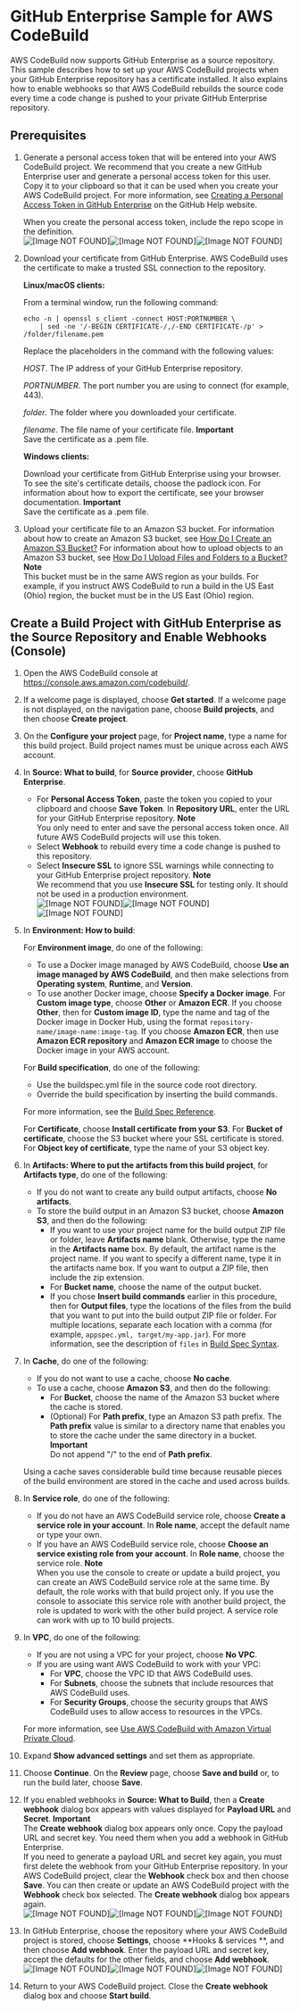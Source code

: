 # GitHub Enterprise Sample for AWS CodeBuild<a name="sample-github-enterprise"></a>

AWS CodeBuild now supports GitHub Enterprise as a source repository\. This sample describes how to set up your AWS CodeBuild projects when your GitHub Enterprise repository has a certificate installed\. It also explains how to enable webhooks so that AWS CodeBuild rebuilds the source code every time a code change is pushed to your private GitHub Enterprise repository\.

## Prerequisites<a name="sample-github-enterprise-prerequisites"></a>

1. Generate a personal access token that will be entered into your AWS CodeBuild project\. We recommend that you create a new GitHub Enterprise user and generate a personal access token for this user\. Copy it to your clipboard so that it can be used when you create your AWS CodeBuild project\. For more information, see [Creating a Personal Access Token in GitHub Enterprise](https://help.github.com/articles/creating-a-personal-access-token-for-the-command-line/) on the GitHub Help website\.

   When you create the personal access token, include the repo scope in the definition\.  
![\[Image NOT FOUND\]](http://docs.aws.amazon.com/codebuild/latest/userguide/images/scopes.png)![\[Image NOT FOUND\]](http://docs.aws.amazon.com/codebuild/latest/userguide/)![\[Image NOT FOUND\]](http://docs.aws.amazon.com/codebuild/latest/userguide/)

1. Download your certificate from GitHub Enterprise\. AWS CodeBuild uses the certificate to make a trusted SSL connection to the repository\.

   **Linux/macOS clients:**

   From a terminal window, run the following command:

   ```
   echo -n | openssl s_client -connect HOST:PORTNUMBER \
       | sed -ne '/-BEGIN CERTIFICATE-/,/-END CERTIFICATE-/p' > /folder/filename.pem
   ```

   Replace the placeholders in the command with the following values:

   *HOST*\. The IP address of your GitHub Enterprise repository\.

   *PORTNUMBER*\. The port number you are using to connect \(for example, 443\)\.

   *folder*\. The folder where you downloaded your certificate\.

   *filename*\. The file name of your certificate file\.
**Important**  
Save the certificate as a \.pem file\.

   **Windows clients:**

   Download your certificate from GitHub Enterprise using your browser\. To see the site's certificate details, choose the padlock icon\. For information about how to export the certificate, see your browser documentation\.
**Important**  
Save the certificate as a \.pem file\.

1. Upload your certificate file to an Amazon S3 bucket\. For information about how to create an Amazon S3 bucket, see [How Do I Create an Amazon S3 Bucket?](http://docs.aws.amazon.com/AmazonS3/latest/user-guide/create-bucket.html) For information about how to upload objects to an Amazon S3 bucket, see [How Do I Upload Files and Folders to a Bucket?](http://docs.aws.amazon.com/AmazonS3/latest/user-guide/upload-objects.html)
**Note**  
This bucket must be in the same AWS region as your builds\. For example, if you instruct AWS CodeBuild to run a build in the US East \(Ohio\) region, the bucket must be in the US East \(Ohio\) region\.

## Create a Build Project with GitHub Enterprise as the Source Repository and Enable Webhooks \(Console\)<a name="sample-github-enterprise-running"></a>

1. Open the AWS CodeBuild console at [https://console\.aws\.amazon\.com/codebuild/](https://console.aws.amazon.com/codebuild/)\.

1. If a welcome page is displayed, choose **Get started**\. If a welcome page is not displayed, on the navigation pane, choose **Build projects**, and then choose **Create project**\.

1. On the **Configure your project** page, for **Project name**, type a name for this build project\. Build project names must be unique across each AWS account\.

1. In **Source: What to build**, for **Source provider**, choose **GitHub Enterprise**\.
   + For **Personal Access Token**, paste the token you copied to your clipboard and choose **Save Token**\. In **Repository URL**, enter the URL for your GitHub Enterprise repository\.
**Note**  
You only need to enter and save the personal access token once\. All future AWS CodeBuild projects will use this token\.
   + Select **Webhook** to rebuild every time a code change is pushed to this repository\.
   + Select **Insecure SSL** to ignore SSL warnings while connecting to your GitHub Enterprise project repository\.
**Note**  
We recommend that you use **Insecure SSL** for testing only\. It should not be used in a production environment\.  
![\[Image NOT FOUND\]](http://docs.aws.amazon.com/codebuild/latest/userguide/images/github-enterprise.png)![\[Image NOT FOUND\]](http://docs.aws.amazon.com/codebuild/latest/userguide/)![\[Image NOT FOUND\]](http://docs.aws.amazon.com/codebuild/latest/userguide/)

1. In **Environment: How to build**:

   For **Environment image**, do one of the following:
   + To use a Docker image managed by AWS CodeBuild, choose **Use an image managed by AWS CodeBuild**, and then make selections from **Operating system**, **Runtime**, and **Version**\.
   + To use another Docker image, choose **Specify a Docker image**\. For **Custom image type**, choose **Other** or **Amazon ECR**\. If you choose **Other**, then for **Custom image ID**, type the name and tag of the Docker image in Docker Hub, using the format `repository-name/image-name:image-tag`\. If you choose **Amazon ECR**, then use **Amazon ECR repository** and **Amazon ECR image** to choose the Docker image in your AWS account\. 

   For **Build specification**, do one of the following:
   + Use the buildspec\.yml file in the source code root directory\.
   + Override the build specification by inserting the build commands\.

   For more information, see the [Build Spec Reference](build-spec-ref.md)\.

   For **Certificate**, choose **Install certificate from your S3**\. For **Bucket of certificate**, choose the S3 bucket where your SSL certificate is stored\. For **Object key of certificate**, type the name of your S3 object key\.

1. In **Artifacts: Where to put the artifacts from this build project**, for **Artifacts type**, do one of the following:
   + If you do not want to create any build output artifacts, choose **No artifacts**\.
   + To store the build output in an Amazon S3 bucket, choose **Amazon S3**, and then do the following:
     + If you want to use your project name for the build output ZIP file or folder, leave **Artifacts name** blank\. Otherwise, type the name in the **Artifacts name** box\. By default, the artifact name is the project name\. If you want to specify a different name, type it in the artifacts name box\. If you want to output a ZIP file, then include the zip extension\.
     + For **Bucket name**, choose the name of the output bucket\.
     + If you chose **Insert build commands** earlier in this procedure, then for **Output files**, type the locations of the files from the build that you want to put into the build output ZIP file or folder\. For multiple locations, separate each location with a comma \(for example, `appspec.yml, target/my-app.jar`\)\. For more information, see the description of `files` in [Build Spec Syntax](build-spec-ref.md#build-spec-ref-syntax)\.

1. In **Cache**, do one of the following:
   + If you do not want to use a cache, choose **No cache**\.
   + To use a cache, choose **Amazon S3**, and then do the following:
     + For **Bucket**, choose the name of the Amazon S3 bucket where the cache is stored\.
     + \(Optional\) For **Path prefix**, type an Amazon S3 path prefix\. The **Path prefix** value is similar to a directory name that enables you to store the cache under the same directory in a bucket\. 
**Important**  
Do not append "/" to the end of **Path prefix**\.

   Using a cache saves considerable build time because reusable pieces of the build environment are stored in the cache and used across builds\.

1. In **Service role**, do one of the following:
   + If you do not have an AWS CodeBuild service role, choose **Create a service role in your account**\. In **Role name**, accept the default name or type your own\.
   + If you have an AWS CodeBuild service role, choose **Choose an service existing role from your account**\. In **Role name**, choose the service role\.
**Note**  
When you use the console to create or update a build project, you can create an AWS CodeBuild service role at the same time\. By default, the role works with that build project only\. If you use the console to associate this service role with another build project, the role is updated to work with the other build project\. A service role can work with up to 10 build projects\.

1. In **VPC**, do one of the following:
   + If you are not using a VPC for your project, choose **No VPC**\.
   + If you are using want AWS CodeBuild to work with your VPC:
     + For **VPC**, choose the VPC ID that AWS CodeBuild uses\.
     + For **Subnets**, choose the subnets that include resources that AWS CodeBuild uses\.
     + For **Security Groups**, choose the security groups that AWS CodeBuild uses to allow access to resources in the VPCs\.

   For more information, see [Use AWS CodeBuild with Amazon Virtual Private Cloud](vpc-support.md)\.

1. Expand **Show advanced settings** and set them as appropriate\.

1. Choose **Continue**\. On the **Review** page, choose **Save and build** or, to run the build later, choose **Save**\.

1. If you enabled webhooks in **Source: What to Build**, then a **Create webhook** dialog box appears with values displayed for **Payload URL** and **Secret**\. 
**Important**  
The **Create webhook** dialog box appears only once\. Copy the payload URL and secret key\. You need them when you add a webhook in GitHub Enterprise\.   
If you need to generate a payload URL and secret key again, you must first delete the webhook from your GitHub Enterprise repository\. In your AWS CodeBuild project, clear the **Webhook** check box and then choose **Save**\. You can then create or update an AWS CodeBuild project with the **Webhook** check box selected\. The **Create webhook** dialog box appears again\.  
![\[Image NOT FOUND\]](http://docs.aws.amazon.com/codebuild/latest/userguide/images/webhook-window.png)![\[Image NOT FOUND\]](http://docs.aws.amazon.com/codebuild/latest/userguide/)![\[Image NOT FOUND\]](http://docs.aws.amazon.com/codebuild/latest/userguide/)

1. In GitHub Enterprise, choose the repository where your AWS CodeBuild project is stored, choose **Settings**, choose **Hooks & services **, and then choose **Add webhook**\. Enter the payload URL and secret key, accept the defaults for the other fields, and choose **Add webhook**\.  
![\[Image NOT FOUND\]](http://docs.aws.amazon.com/codebuild/latest/userguide/images/ghe-webhook.png)![\[Image NOT FOUND\]](http://docs.aws.amazon.com/codebuild/latest/userguide/)![\[Image NOT FOUND\]](http://docs.aws.amazon.com/codebuild/latest/userguide/)

1. Return to your AWS CodeBuild project\. Close the **Create webhook** dialog box and choose **Start build**\.